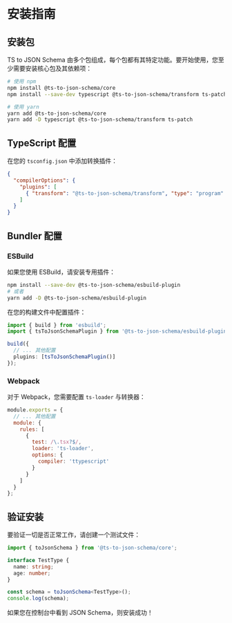 # 安装指南

## 安装包

TS to JSON Schema 由多个包组成，每个包都有其特定功能。要开始使用，您至少需要安装核心包及其依赖项：

```bash
# 使用 npm
npm install @ts-to-json-schema/core
npm install --save-dev typescript @ts-to-json-schema/transform ts-patch

# 使用 yarn
yarn add @ts-to-json-schema/core
yarn add -D typescript @ts-to-json-schema/transform ts-patch
```

## TypeScript 配置

在您的 `tsconfig.json` 中添加转换插件：

```json
{
  "compilerOptions": {
    "plugins": [
      { "transform": "@ts-to-json-schema/transform", "type": "program" }
    ]
  }
}
```

## Bundler 配置

### ESBuild

如果您使用 ESBuild，请安装专用插件：

```bash
npm install --save-dev @ts-to-json-schema/esbuild-plugin
# 或者
yarn add -D @ts-to-json-schema/esbuild-plugin
```

在您的构建文件中配置插件：

```typescript
import { build } from 'esbuild';
import { tsToJsonSchemaPlugin } from '@ts-to-json-schema/esbuild-plugin';

build({
  // ... 其他配置
  plugins: [tsToJsonSchemaPlugin()]
});
```

### Webpack

对于 Webpack，您需要配置 `ts-loader` 与转换器：

```javascript
module.exports = {
  // ... 其他配置
  module: {
    rules: [
      {
        test: /\.tsx?$/,
        loader: 'ts-loader',
        options: {
          compiler: 'ttypescript'
        }
      }
    ]
  }
};
```

## 验证安装

要验证一切是否正常工作，请创建一个测试文件：

```typescript
import { toJsonSchema } from '@ts-to-json-schema/core';

interface TestType {
  name: string;
  age: number;
}

const schema = toJsonSchema<TestType>();
console.log(schema);
```

如果您在控制台中看到 JSON Schema，则安装成功！ 